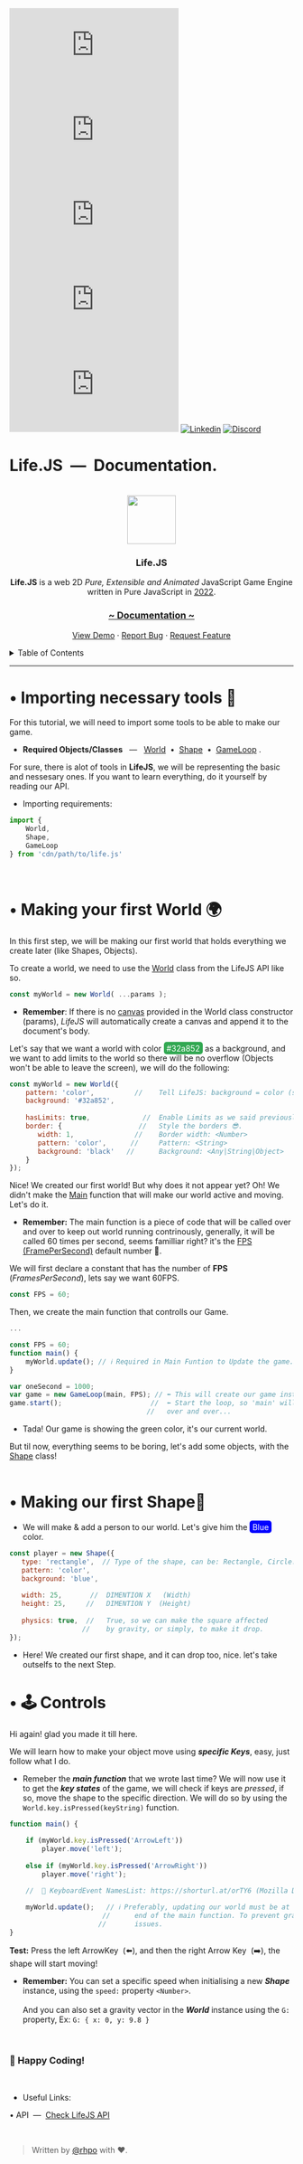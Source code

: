 
[![Contributors][contributors-shield]][contributors-url]
[![Forks][forks-shield]][forks-url]
[![Stargazers][stars-shield]][stars-url]
[![Issues][issues-shield]][issues-url]
[![MIT License][license-shield]][license-url]
[![Linkedin][linkedin-shield]][linkedin-url]
[![Discord][discord-shield]][discord-url]

# Life.JS &nbsp;&horbar;&nbsp; Documentation.
<div align="center">
<br>
   <img src="https://i.ibb.co/Fwk65L4/LIFE.png" width="86">
   
   <h3 align="center">Life.JS</h3>

  <p align="center">
    <strong>Life.JS</strong> is a web 2D <i>Pure, Extensible and Animated</i> JavaScript Game Engine written in Pure JavaScript in <u>2022</u>.
    <br />
    <h3><u>~ Documentation ~</u></h3>
    <a href="https://rhpo.github.io/life.js/demo/rotating-square/">View Demo</a>
    ·
    <a href="https://github.com/rhpo/life.js/issues">Report Bug</a>
    ·
    <a href="mailto:lifejs@ramey.ml">Request Feature</a>
  </p>
   
</div>

<details>
  <summary>Table of Contents</summary>
  <ol>
    <li><a href="#importing">🔨 Importing necessary tools</a></li>
    <li><a href="#first-world">🌍 Making your first World</a></li>
    <li><a href="#first-shape">🧍  Making our first Shape</a></li>
    <li><a href="#controls">🕹 Controls</a></li>
  </ol>
</details>


<hr>

<h1 name="importing">&bull; Importing necessary tools 🔨</h1>

For this tutorial, we will need to import some tools to be able to make our game.
+ **Required Objects/Classes** &nbsp;&nbsp;&horbar; &nbsp;&nbsp;<u>World</u> &nbsp;&bull;&nbsp; <u>Shape</u> &nbsp;&bull;&nbsp; <u>GameLoop</u> .

For sure, there is alot of tools in **LifeJS**, we will be representing the basic and nessesary ones. If you want to learn everything, do it yourself by reading our API.
+ Importing requirements:

```js
import {
    World, 
    Shape,
    GameLoop
} from 'cdn/path/to/life.js'
```
<br>

<h1 name="first-world">&bull; Making your first World 🌍</h1>
In this first step, we will be making our first world that holds everything we create later (like Shapes, Objects).
<br>

To create a world, we need to use the <u>World</u> class from the LifeJS API like so.
```js
const myWorld = new World( ...params );
```
+ **Remember**: If there is no <u>canvas</u> provided in the World class constructor (params), *LifeJS* will automatically create a canvas and append it to the document's body.

Let's say that we want a world with color <span style="background: #32a852;color:white;padding: 5px;padding-top:2.5px;padding-bottom:2.5px;border-radius: 5px;">#32a852</span> as a background, and we want to add limits to the world so there will be no overflow (Objects won't be able to leave the screen), we will do the following:

```js 
const myWorld = new World({
    pattern: 'color',          //    Tell LifeJS: background = color (string).
    background: '#32a852',
    
    hasLimits: true,             //  Enable Limits as we said previously.
    border: {                   //   Style the borders 😎.
       width: 1,               //    Border width: <Number>
       pattern: 'color',      //     Pattern: <String>
       background: 'black'   //      Background: <Any|String|Object>
    }
});
```

Nice! We created our first world! But why does it not appear yet? Oh! We didn't make the <u>Main</u> function that will make our world active and moving. Let's do it.

+ **Remember:** The main function is a piece of code that will be called over and over to keep out world running contrinously, generally, it will be called 60 times per second, seems familliar right? it's the <u>FPS (FramePerSecond)</u> default number 🙂.

We will first declare a constant that has the number of **FPS** (*FramesPerSecond*), lets say we want 60FPS.
```js
const FPS = 60;
```

Then, we create the main function that controlls our Game.
```js
...

const FPS = 60;
function main() {
    myWorld.update(); // ℹ️ Required in Main Funtion to Update the game.
}

var oneSecond = 1000;
var game = new GameLoop(main, FPS); // ⬅️ This will create our game instance
game.start();                      //  ⬅️ Start the loop, so 'main' will be called 
                                  //   over and over...
```
+ Tada! Our game is showing the green color, it's our current world.

But til now, everything seems to be boring, let's add some objects, with the <u>Shape</u> class!
<br>
<br>
<h1 name="first-shape">&bull; Making our first Shape🧍</h1>

+ We will make & add a person to our world. Let's give him the <span style="background: blue;color:white;padding: 5px;padding-top:2.5px;padding-bottom:2.5px;border-radius: 5px;">Blue</span> color.

```js
const player = new Shape({
   type: 'rectangle',  // Type of the shape, can be: Rectangle, Circle... 
   pattern: 'color',
   background: 'blue',
   
   width: 25,       //  DIMENTION X   (Width)
   height: 25,     //   DIMENTION Y  (Height)
   
   physics: true,  //   True, so we can make the square affected
                  //    by gravity, or simply, to make it drop.
});
```

+ Here! We created our first shape, and it can drop too, nice. let's take outselfs to the next Step.

<h1 name="controls">&bull; 🕹️ Controls</h1>
Hi again! glad you made it till here.

We will learn how to make your object move using ***specific Keys***, easy, just follow
what I do.

+ Remeber the ***main function*** that we wrote last time? 
We will now use it to get the ***key states***
of the game, we will check if keys are *pressed*, if so, move the shape to the specific direction. We will do so by using the ``World.key.isPressed(keyString)`` function.

```js
function main() {
    
    if (myWorld.key.isPressed('ArrowLeft'))
        player.move('left');
        
    else if (myWorld.key.isPressed('ArrowRight'))
        player.move('right');

    //  🔑 KeyboardEvent NamesList: https://shorturl.at/orTY6 (Mozilla Docs)
    
    myWorld.update();   // ℹ️ Preferably, updating our world must be at the
                       //      end of the main function. To prevent graphical
                      //       issues.
}
```

**Test:** Press the left ArrowKey &nbsp;(⬅️),  and then the right Arrow Key  &nbsp;(➡️), the shape will start moving!

+ **Remember:** You can set a specific speed when initialising a new ***Shape*** instance, using the ``speed:`` property ``<Number>``.<br><br>
And you can also set a gravity vector in the ***World*** instance using the ``G:`` property, Ex: ``G: { x: 0, y: 9.8 }``
<br>

### 🙂 Happy Coding!
<br>

* Useful Links:
<p>&bull; API &nbsp;&horbar;&nbsp; <a href="https://github.com/rhpo/life.js/tree/main/api">Check LifeJS API</a></p>
<br>

> Written by <a href="https://www.github.com/rhpo">@rhpo</a> with ❤️.

[contributors-shield]: https://img.shields.io/github/contributors/rhpo/life.js?style=for-the-badge
[contributors-url]: https://github.com/othneildrew/Best-README-Template/graphs/contributors
[forks-shield]: https://img.shields.io/github/forks/rhpo/life.js?style=for-the-badge
[forks-url]: https://github.com/othneildrew/Best-README-Template/network/members
[stars-shield]: https://img.shields.io/github/stars/rhpo/life.js?style=for-the-badge
[stars-url]: https://github.com/othneildrew/Best-README-Template/stargazers
[issues-shield]: https://img.shields.io/github/issues/rhpo/life.js?style=for-the-badge
[issues-url]: https://github.com/rhpo/life.js/issues
[license-shield]: https://img.shields.io/github/license/rhpo/life.js?style=for-the-badge
[license-url]: https://github.com/othneildrew/Best-README-Template/blob/master/LICENSE.txt
[linkedin-shield]: https://img.shields.io/badge/-LinkedIn-black.svg?style=for-the-badge&logo=linkedin&colorB=555
[discord-shield]: https://img.shields.io/discord/1006994262174478377?color=7289da&label=Discord&logo=discord&logoColor=white&style=for-the-badge
[discord-url]: https://discord.gg/XXa7PpnMbq
[linkedin-url]: https://www.linkedin.com/in/ramy-hadid-15aa70243/
